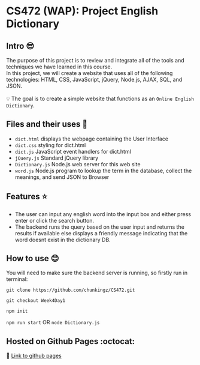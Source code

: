 # CS472 (WAP): Project English Dictionary


## Intro :sunglasses:

The purpose of this project is to review and integrate all of the tools and techniques we have learned in this course. 
<br>
In this project, we will create a website that uses all of the following technologies: HTML, CSS, JavaScript, jQuery, Node.js, AJAX, SQL, and JSON. 
<br>
<br>
:bulb: The goal is to create a simple website that functions as an `Online English Dictionary`. 


## Files and their uses :file_folder:

- `dict.html` displays the webpage containing the User Interface
- `dict.css` styling for dict.html
- `dict.js` JavaScript event handlers for dict.html
- `jQuery.js` Standard jQuery library
- `Dictionary.js` Node.js web server for this web site
- `word.js` Node.js program to lookup the term in the database, collect the meanings, and send JSON to Browser


## Features :star:

- The user can input any english word into the input box and either press enter or click the search button.
- The backend runs the query based on the user input and returns the results if available else displays a friendly message indicating that the word
doesnt exist in the dictionary DB.


## How to use :blush:

You will need to make sure the backend server is running, so firstly run in terminal:


```
git clone https://github.com/chunkingz/CS472.git
```

```
git checkout Week4Day1
```

```
npm init
```

`npm run start` OR `node Dictionary.js`


## Hosted on Github Pages :octocat:

:link: [Link to github pages](https://github.com/chunkingz/CS472/tree/Week4Day1/dict.html)

